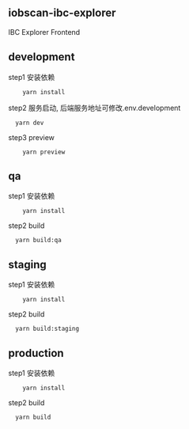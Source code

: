 ## iobscan-ibc-explorer

IBC Explorer Frontend

## development

step1 安装依赖

```
 	yarn install
```

step2 服务启动, 后端服务地址可修改.env.development

```
  yarn dev
```

step3 preview

```
	yarn preview
```

## qa

step1 安装依赖

```
 	yarn install
```

step2 build

```
  yarn build:qa
```

## staging

step1 安装依赖

```
 	yarn install
```

step2 build

```
  yarn build:staging
```

## production

step1 安装依赖

```
 	yarn install
```

step2 build

```
  yarn build
```
